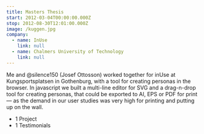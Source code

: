 ```yaml
---
title: Masters Thesis
start: 2012-03-04T00:00:00.000Z
stop: 2012-08-30T12:01:00.000Z
image: /kuggen.jpg
company:
  - name: InUse
    link: null
  - name: Chalmers University of Technology
    link: null
---
```


Me and @silence150 (Josef Ottosson) worked together for inUse at Kungsportsplatsen in Gothenburg, with a tool for creating personas in the browser. In javascript we built a multi-line editor for SVG and a drag-n-drop tool for creating personas, that could be exported to AI, EPS or PDF for print — as the demand in our user studies was very high for printing and putting up on the wall.

- 1 Project
- 1 Testimonials
